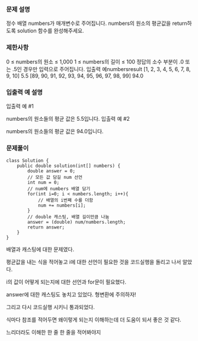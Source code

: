 ### 문제 설명

정수 배열 numbers가 매개변수로 주어집니다. numbers의 원소의 평균값을 return하도록 solution 함수를 완성해주세요.

### 제한사항
0 ≤ numbers의 원소 ≤ 1,000
1 ≤ numbers의 길이 ≤ 100
정답의 소수 부분이 .0 또는 .5인 경우만 입력으로 주어집니다.
입출력 예numbersresult
[1, 2, 3, 4, 5, 6, 7, 8, 9, 10]	5.5
[89, 90, 91, 92, 93, 94, 95, 96, 97, 98, 99]	94.0
### 입출력 예 설명
입출력 예 #1

numbers의 원소들의 평균 값은 5.5입니다.
입출력 예 #2

numbers의 원소들의 평균 값은 94.0입니다.
### 문제풀이
```
class Solution {
    public double solution(int[] numbers) {
        double answer = 0;
        // 모든 값 담길 num 선언
        int num = 0;
        // num에 numbers 배열 담기
        for(int i=0; i < numbers.length; i++){
            // 배열의 i번째 수를 더함
            num += numbers[i];
        }
        // double 캐스팅, 배열 길이만큼 나눔
        answer = (double) num/numbers.length;
        return answer;
    }
}
```
배열과 캐스팅에 대한 문제였다.

평균값을 내는 식을 적어놓고 i에 대한 선언이 필요한 것을 코드실행을 돌리고 나서 알았다.

i의 값이 어떻게 되는지에 대한 선언과 for문이 필요했다.

answer에 대한 캐스팅도 놓치고 있었다. 형변환에 주의하자!

그리고 다시 코드실행 시키니 통과되었다.

 

식마다 참조를 적어두면 왜이렇게 되는지 이해하는데 더 도움이 되서 좋은 것 같다.

느리더라도 이해한 한 줄 한 줄을 적어봐야지
